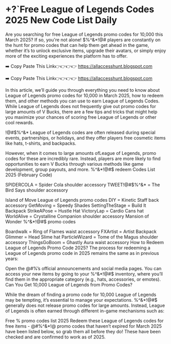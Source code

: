 # +?`Free League of Legends Codes 2025 New Code List Daily

Are you searching for free League of Legends promo codes for 10,000 this March 2025? If so, you're not alone! $%^&*!@# players are constantly on the hunt for promo codes that can help them get ahead in the game, whether it’s to unlock exclusive items, upgrade their avatars, or simply enjoy more of the exciting experiences the platform has to offer.

➡️ Copy Paste This Link👉👉👉👉 https://allaccesshunt.blogspot.com

➡️ Copy Paste This Link👉👉👉👉 https://allaccesshunt.blogspot.com

In this article, we’ll guide you through everything you need to know about League of Legends promo codes for 10,000 in March 2025, how to redeem them, and other methods you can use to earn League of Legends Codes. While League of Legends does not frequently give out promo codes for large amounts of V Bucks, there are a few tips and tricks that might help you maximize your chances of scoring free League of Legends or other cool rewards.

!@#$%^&* League of Legends codes are often released during special events, partnerships, or holidays, and they offer players free cosmetic items like hats, t-shirts, and backpacks.

However, when it comes to large amounts ofLeague of Legends, promo codes for these are incredibly rare. Instead, players are more likely to find opportunities to earn V Bucks through various methods like game development, group payouts, and more. %^&*!@#$ redeem Codes List 2025 (February Code)

SPIDERCOLA = Spider Cola shoulder accessory TWEET!@#$%^&* = The Bird Says shoulder accessory

Island of Move League of Legends promo codes DIY = Kinetic Staff back accessory GetMoving = Speedy Shades SettingTheStage = Build It Backpack StrikeAPose = Hustle Hat VictoryLap = Cardio Cans hat WorldAlive = Crystalline Companion shoulder accessory Mansion of Wonder %^&*!@#$ promo codes

Boardwalk = Ring of Flames waist accessory FXArtist = Artist Backpack Glimmer = Head Slime hat ParticleWizard = Tome of the Magus shoulder accessory ThingsGoBoom = Ghastly Aura waist accessory How to Redeem League of Legends Promo Code 2025? The process for redeeming a League of Legends promo code in 2025 remains the same as in previous years:

Open the @#$%^&*! Promo Code Redemption Page: Visit the official redemption page at . Enter the Code: Input the promo code into the text box. Press Redeem: Click on the “Redeem” button to activate the code. Receive Your Reward: If the promo code is valid, you will receive your reward, which you can check in your inventory. Make sure to keep up with current and active codes for 2025 by following ^&*!@#$%’s official announcements and social media pages. You can access your new items by going to your %^&*!@#$ inventory, where you’ll find them in the appropriate category (e.g., hats, accessories, or emotes). Can You Get 10,000 League of Legends from Promo Codes?

While the dream of finding a promo code for 10,000 League of Legends may be tempting, it’s essential to manage your expectations. %^&*!@#$ generally does not release promo codes for large amounts. Instead, League of Legends is often earned through different in-game mechanisms such as:

Free $%^&*!@# League of Legends Codes Free List 2025 ^&*!@#$% promo codes list 2025 Redeem these League of Legends codes for free items - @#$%^&*! League of Legends Code Generator Method No Human Verification 2025 . All #$%^&*!@ promo codes that haven’t expired for March 2025 have been listed below, so grab them all before they do! These have been checked and are confirmed to work as of 2025.
